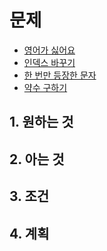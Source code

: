 # 문제

- [영어가 싫어요](https://school.programmers.co.kr/learn/courses/30/lessons/120894)
- [인덱스 바꾸기](https://school.programmers.co.kr/learn/courses/30/lessons/120895)
- [한 번만 등장한 문자](https://school.programmers.co.kr/learn/courses/30/lessons/120896)
- [약수 구하기](https://school.programmers.co.kr/learn/courses/30/lessons/120897)

## 1. 원하는 것

## 2. 아는 것

## 3. 조건

## 4. 계획

